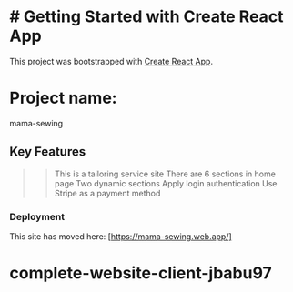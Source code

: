 # # Getting Started with Create React App

This project was bootstrapped with [Create React App](https://github.com/facebook/create-react-app).

# Project name:

mama-sewing

## Key Features

>> This is a tailoring service site
>> There are 6 sections in home page
>> Two dynamic sections
>> Apply login authentication
>> Use Stripe as a payment method

### Deployment

This site has moved here: [https://mama-sewing.web.app/]
# complete-website-client-jbabu97

